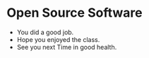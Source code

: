# Open Source Software
- You did a good job.
- Hope you enjoyed the class.
- See you next Time in good health.
